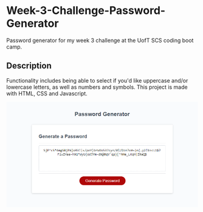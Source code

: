 # Week-3-Challenge-Password-Generator
Password generator for my week 3 challenge at the UofT SCS coding boot camp.

## Description
Functionality includes being able to select if you'd like uppercase and/or lowercase letters, as well as numbers and symbols. This project is made with HTML, CSS and Javascript. 

![Password Generator Application Deployed](https://github.com/mikekhoury135/Week-3-Challenge-Password-Generator/blob/main/assets/images/live-app.png?raw=true)
